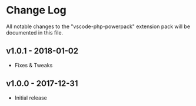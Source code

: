 # Change Log
All notable changes to the "vscode-php-powerpack" extension pack will be documented in this file.

## v1.0.1 - 2018-01-02
- Fixes & Tweaks

## v1.0.0 - 2017-12-31
- Initial release
